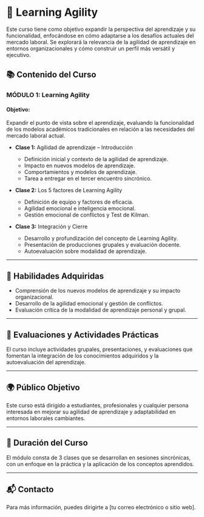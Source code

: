 # 🚀 Learning Agility

Este curso tiene como objetivo expandir la perspectiva del aprendizaje y su funcionalidad, enfocándose en cómo adaptarse a los desafíos actuales del mercado laboral. Se explorará la relevancia de la agilidad de aprendizaje en entornos organizacionales y cómo construir un perfil más versátil y ejecutivo.

## 📚 Contenido del Curso

### **MÓDULO 1: Learning Agility**
#### Objetivo:
Expandir el punto de vista sobre el aprendizaje, evaluando la funcionalidad de los modelos académicos tradicionales en relación a las necesidades del mercado laboral actual.

- **Clase 1:** Agilidad de aprendizaje – Introducción
  - Definición inicial y contexto de la agilidad de aprendizaje.
  - Impacto en nuevos modelos de aprendizaje.
  - Comportamientos y modelos de aprendizaje.
  - Tarea a entregar en el tercer encuentro sincrónico.

- **Clase 2:** Los 5 factores de Learning Agility
  - Definición de equipo y factores de eficacia.
  - Agilidad emocional e inteligencia emocional.
  - Gestión emocional de conflictos y Test de Kilman.

- **Clase 3:** Integración y Cierre
  - Desarrollo y profundización del concepto de Learning Agility.
  - Presentación de producciones grupales y evaluación docente.
  - Autoevaluación sobre modalidad de aprendizaje.

---

## 🔑 Habilidades Adquiridas
- Comprensión de los nuevos modelos de aprendizaje y su impacto organizacional.
- Desarrollo de la agilidad emocional y gestión de conflictos.
- Evaluación crítica de la modalidad de aprendizaje personal y grupal.

---

## 🧠 Evaluaciones y Actividades Prácticas
El curso incluye actividades grupales, presentaciones, y evaluaciones que fomentan la integración de los conocimientos adquiridos y la autoevaluación del aprendizaje.

---

## 🌍 Público Objetivo
Este curso está dirigido a estudiantes, profesionales y cualquier persona interesada en mejorar su agilidad de aprendizaje y adaptabilidad en entornos laborales cambiantes.

---

## 📅 Duración del Curso
El módulo consta de 3 clases que se desarrollan en sesiones sincrónicas, con un enfoque en la práctica y la aplicación de los conceptos aprendidos.

---

## 📬 Contacto
Para más información, puedes dirigirte a [tu correo electrónico o sitio web].
